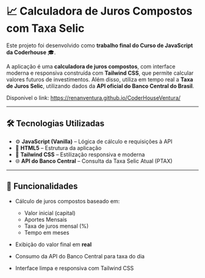 # 📈 Calculadora de Juros Compostos com Taxa Selic

Este projeto foi desenvolvido como **trabalho final do Curso de JavaScript da Coderhouse** 🎓.

A aplicação é uma **calculadora de juros compostos**, com interface moderna e responsiva construída com **Tailwind CSS**, que permite calcular valores futuros de investimentos. Além disso, utiliza em tempo real a **Taxa de Juros Selic**, utilizando dados da **API oficial do Banco Central do Brasil**.

Disponivel o link: https://renanventura.github.io/CoderHouseVentura/

---

## 🛠️ Tecnologias Utilizadas

- ⚙️ **JavaScript (Vanilla)** – Lógica de cálculo e requisições à API  
- 🧾 **HTML5** – Estrutura da aplicação  
- 🎨 **Tailwind CSS** – Estilização responsiva e moderna  
- 🌐 **API do Banco Central** – Consulta da Taxa Selic Atual (PTAX)

---

## 🔢 Funcionalidades

- Cálculo de juros compostos baseado em:
  - Valor inicial (capital)
  - Aportes Mensais
  - Taxa de juros mensal (%)
  - Tempo em meses

- Exibição do valor final em **real**
- Consumo da API do Banco Central para taxa do dia
- Interface limpa e responsiva com Tailwind CSS
